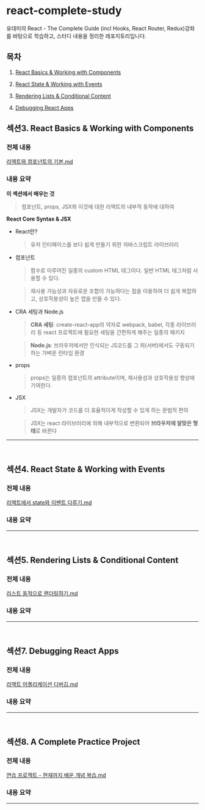 # react-complete-study

유데미의 React - The Complete Guide (incl Hooks, React Router, Redux)강좌를 바탕으로 학습하고, 스터디 내용을 정리한 레포지토리입니다.

## 목차

1. [React Basics & Working with Components](#섹션3-react-basics--working-with-components)

2. [React State & Working with Events](#섹션4-react-state--working-with-events)

3. [Rendering Lists & Conditional Content](#섹션5-rendering-lists--conditional-content)
4. [Debugging React Apps](#섹션7-debugging-react-apps)

## 섹션3. React Basics & Working with Components

### 전체 내용

<a href='https://github.com/Ubermensch0608/react-complete-study/blob/main/section_03/React%20Basics%20%26%20Working%20With%20Components.md'>리액트와 컴포넌트의 기본.md</a>

### 내용 요약

**이 섹션에서 배우는 것**

> 컴포넌트, props, JSX와 이것에 대한 리액트의 내부적 동작에 대하여

**React Core Syntax & JSX**

- React란?
  > 유저 인터페이스를 보다 쉽게 만들기 위한 자바스크립트 라이브러리
- 컴포넌트

  > 함수로 이루어진 일종의 custom HTML 태그이다. 일반 HTML 태그처럼 사용할 수 있다.

  > 재사용 가능성과 자유로운 조합이 가능하다는 점을 이용하여 더 쉽게 복잡하고, 상호작용성이 높은 앱을 만들 수 있다.

- CRA 세팅과 Node.js

  > **CRA 세팅**: create-react-app의 약자로 webpack, babel, 각종 라이브러리 등 react 프로젝트에 필요한 세팅을 간편하게 해주는 일종의 패키지

  > **Node.js**: 브라우저에서만 인식되는 JS코드를 그 외(서버)에서도 구동되기 하는 가벼운 런타임 환경

- props

  > props는 일종의 컴포넌트의 attribute이며, 재사용성과 상호작용성 향상에 기여한다.

- JSX

  > JSX는 개발자가 코드를 더 효율적이게 작성할 수 있게 하는 문법적 편의

  > JSX는 react 라이브러리에 의해 내부적으로 변환되어 **브라우저에 알맞은 형태**로 바뀐다
  > <br/>

---

<br/>

## 섹션4. React State & Working with Events

### 전체 내용

<a href='https://github.com/Ubermensch0608/react-complete-study/blob/main/section_04/React%20State%20%26%20Working%20with%20Events.md'>리액트에서 state와 이벤트 다루기.md</a>

### 내용 요약

---

<br/>

## 섹션5. Rendering Lists & Conditional Content

### 전체 내용

<a href='https://github.com/Ubermensch0608/react-complete-study/blob/main/section_05/Rendering%20Lists%20%26%20Conditional%20Content.md'>리스트 동적으로 렌더링하기.md</a>

### 내용 요약

---

<br/>

## 섹션7. Debugging React Apps

### 전체 내용

<a href='https://github.com/Ubermensch0608/react-complete-study/blob/main/section-07/Debugging%20React%20Apps.md'>리액트 어플리케이션 디버깅.md</a>

### 내용 요약

---

<br/>

## 섹션8. A Complete Practice Project

### 전체 내용

<a href=''>연습 프로젝트 - 현재까지 배운 개념 복습.md</a>

### 내용 요약

---
